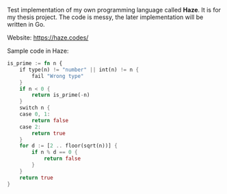 Test implementation of my own programming language called **Haze**. It is for my thesis project. The code is messy, the later implementation will be written in Go.

Website: https://haze.codes/

Sample code in Haze:

```rust
is_prime := fn n {
    if type(n) != "number" || int(n) != n {
        fail "Wrong type"
    }
    if n < 0 {
        return is_prime(-n)
    }
    switch n {
    case 0, 1:
        return false
    case 2:
        return true
    }
    for d := [2 .. floor(sqrt(n))] {
        if n % d == 0 {
            return false
        }
    }
    return true
}
```